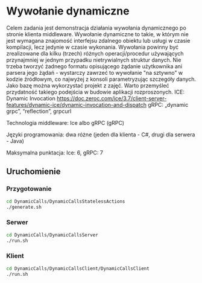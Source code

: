 # Wywołanie dynamiczne
Celem zadania jest demonstracja działania wywołania dynamicznego po stronie klienta middleware. Wywołanie dynamiczne to takie, w którym nie jest wymagana znajomość interfejsu zdalnego obiektu lub usługi w czasie kompilacji, lecz jedynie w czasie wykonania. Wywołania powinny być zrealizowane dla kilku (trzech) różnych operacji/procedur używających przynajmniej w jednym przypadku nietrywialnych struktur danych. Nie trzeba tworzyć żadnego formatu opisującego żądanie użytkownika ani parsera jego żądań - wystarczy zawrzeć to wywołanie "na sztywno" w kodzie źródłowym, co najwyżej z konsoli parametryzując szczegóły danych. Jako bazę można wykorzystać projekt z zajęć. Warto przemyśleć przydatność takiego podejścia w budowie aplikacji rozproszonych.
ICE: Dynamic Invocation https://doc.zeroc.com/ice/3.7/client-server-features/dynamic-ice/dynamic-invocation-and-dispatch
gRPC: „dynamic grpc”, “reflection”, grpcurl

Technologia middleware: Ice albo gRPC (gRPC)

Języki programowania: dwa różne (jeden dla klienta - C#, drugi dla serwera - Java)

Maksymalna punktacja: Ice: 6, gRPC: 7

## Uruchomienie
### Przygotowanie
```bash
cd DynamicCalls/DynamicCallsStatelessActions
./generate.sh
```

### Serwer
```bash
cd DynamicCalls/DynamicCallsServer
./run.sh
```

### Klient
```bash
cd DynamicCalls/DynamicCallsClient/DynamicCallsClient
./run.sh
```

